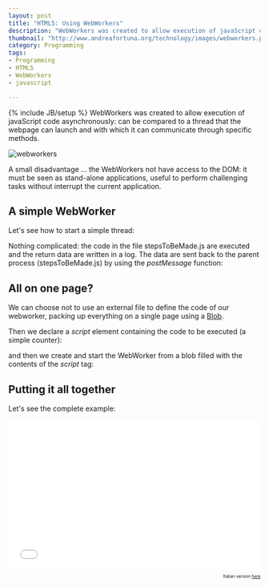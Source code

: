 ```yaml
---
layout: post
title: "HTML5: Using WebWorkers"
description: "WebWorkers was created to allow execution of javaScript code asynchronously: can be compared to a thread that the webpage can launch and with which it can communicate through specific methods."
thumbnail: "http://www.andreafortuna.org/technology/images/webworkers.png"
category: Programming
tags: 
- Programming
- HTML5
- WebWorkers
- javascript

---
```

{% include JB/setup %}
WebWorkers was created to allow execution of javaScript code asynchronously: can be compared to a thread that the webpage can launch and with which it can communicate through specific methods.

![webworkers](http://www.andreafortuna.org/technology/images/webworkers.png)
<!-- more -->

A small disadvantage ... the WebWorkers not have access to the DOM: it must be seen as stand-alone applications, useful to perform challenging tasks without interrupt the current application.

A simple WebWorker
--

Let's see how to start a simple thread:

<script src="https://gist.github.com/andreafortuna/c11f197cb2f1e357ee87.js"></script>

Nothing complicated: the code in the file stepsToBeMade.js are executed and the return data are written in a log.
The data are sent back to the parent process (stepsToBeMade.js) by using the *postMessage* function:



<script src="https://gist.github.com/andreafortuna/77c7a429117ed756156e.js"></script>


All on one page?
--

We can choose not to use an external file to define the code of our webworker, packing up everything on a single page using a [Blob](https://developer.mozilla.org/en-US/docs/Web/API/Blob).

Then we declare a *script* element containing the code to be executed (a simple counter):


<script src="https://gist.github.com/andreafortuna/9b0a88dd65eca9156ee9.js"></script> 


and then we create and start the WebWorker from a blob filled with the contents of the *script* tag:

<script src="https://gist.github.com/andreafortuna/7fd6733382114d523339.js"></script> 

Putting it all together
--

Let's see the complete example:

<iframe width="100%" height="300" src="//jsfiddle.net/AndyFor/VdEzw/3/embedded/" allowfullscreen="allowfullscreen" frameborder="0"></iframe>

<p style="font-size:0.6em;float:right;">Italian version <a href="http://www.andreafortuna.org/2013/07/22/html5-i-web-workers/">here</a></p>